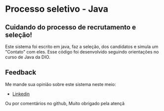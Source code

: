# Processo seletivo - Java
## Cuidando do processo de recrutamento e seleção!
Este sistema foi escrito em java, faz a seleção, dos candidatos e simula um "Contato" com eles.
Esse código foi desenvolvido seguindo orientações no curso de Java da DIO.

## Feedback

Me mande sua opinião sobre este sistema neste meio:

- [Linkedin](https://www.linkedin.com/in/gustavodasilvapires/)

Ou por comentários no github, Muito obrigado pela atençã
